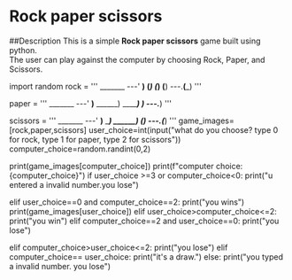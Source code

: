 # Rock paper scissors
##Description
This is a simple **Rock paper scissors** game built using python.
<br>
The user can play against the computer by choosing Rock, Paper, and Scissors.
<br>

import random
rock = '''
    _______
---'   ____)
      (_____)
      (_____)
      (____)
---.__(___)
'''

paper = '''
    _______
---'   ____)____
          ______)
          _______)
         _______)
---.__________)
'''

scissors = '''
    _______
---'   ____)____
          ______)
       __________)
      (____)
---.__(___)
'''
game_images=[rock,paper,scissors]
user_choice=int(input("what do you choose? type 0 for rock, type 1 for paper, type 2 for scissors"))
computer_choice=random.randint(0,2)

print(game_images[computer_choice])
print(f"computer choice:{computer_choice}")
if user_choice >=3 or computer_choice<0:
    print("u entered a invalid number.you lose")

elif user_choice==0 and computer_choice==2:
    print("you wins")
    print(game_images[user_choice])
elif user_choice>computer_choice<=2:
    print("you win")
elif computer_choice==2 and user_choice==0:
    print("you lose")

elif computer_choice>user_choice<=2:
    print("you lose")
elif computer_choice== user_choice:
    print("it's a draw.")
else:
    print("you typed a invalid number. you lose")
